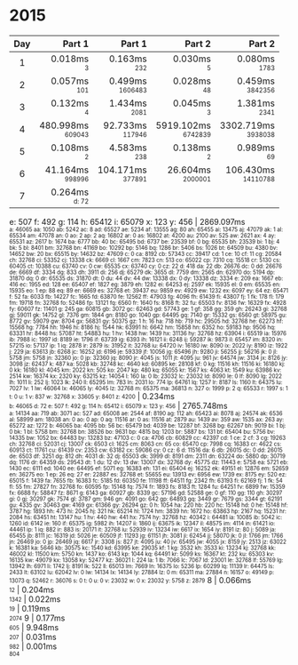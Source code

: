 # 2015

Day | Part 1 | Part 1 | Part 2 | Part 2
:---:|---:|---:|---:|---:
1 | 0.018ms <br/><sub><sup>3</sup></sub> | 0.163ms <br/><sub><sup>232</sup></sub> | 0.030ms <br/><sub><sup>5</sup></sub> | 0.080ms <br/><sub><sup>1783</sup></sub> 
2 | 0.057ms <br/><sub><sup>101</sup></sub> | 0.499ms <br/><sub><sup>1606483</sup></sub> | 0.028ms <br/><sub><sup>48</sup></sub> | 0.459ms <br/><sub><sup>3842356</sup></sub> 
3 | 0.132ms <br/><sub><sup>4</sup></sub> | 1.434ms <br/><sub><sup>2081</sup></sub> | 0.045ms <br/><sub><sup>3</sup></sub> | 1.381ms <br/><sub><sup>2341</sup></sub> 
4 | 480.998ms <br/><sub><sup>609043</sup></sub> | 92.733ms <br/><sub><sup>117946</sup></sub> | 5919.102ms <br/><sub><sup>6742839</sup></sub> | 3302.719ms <br/><sub><sup>3938038</sup></sub> 
5 | 0.108ms <br/><sub><sup>2</sup></sub> | 4.583ms <br/><sub><sup>238</sup></sub> | 0.138ms <br/><sub><sup>2</sup></sub> | 0.989ms <br/><sub><sup>69</sup></sub> 
6 | 41.164ms <br/><sub><sup>998996</sup></sub> | 104.171ms <br/><sub><sup>377891</sup></sub> | 26.604ms <br/><sub><sup>2000001</sup></sub> | 106.430ms <br/><sub><sup>14110788</sup></sub> 
7 | 0.264ms <br/><sub><sup>d: 72
e: 507
f: 492
g: 114
h: 65412
i: 65079
x: 123
y: 456</sup></sub> | 2869.097ms <br/><sub><sup>a: 46065
aa: 1050
ab: 5242
ac: 8
ad: 65527
ae: 5234
af: 13555
ag: 80
ah: 65455
ai: 13475
aj: 47079
ak: 1
al: 65534
am: 47078
an: 0
ao: 2
ap: 2
aq: 16802
ar: 0
as: 16802
at: 4200
au: 2100
av: 525
aw: 2621
ax: 4
ay: 65531
az: 2617
b: 1674
ba: 6777
bb: 40
bc: 65495
bd: 6737
be: 23539
bf: 0
bg: 65535
bh: 23539
bi: 1
bj: 4
bk: 5
bl: 8401
bm: 32768
bn: 41169
bo: 10292
bp: 5146
bq: 1286
br: 5406
bs: 1026
bt: 64509
bu: 4380
bv: 14652
bw: 20
bx: 65515
by: 14632
bz: 47609
c: 0
ca: 8192
cb: 57343
cc: 39417
cd: 1
ce: 10
cf: 11
cg: 20584
ch: 32768
ci: 53352
cj: 13338
ck: 6669
cl: 1667
cm: 7823
cn: 513
co: 65022
cp: 7310
cq: 15518
cr: 5130
cs: 60405
ct: 10388
cu: 63740
cv: 0
cw: 65535
cx: 63740
cy: 0
cz: 22
d: 418
da: 22
db: 26676
dc: 0
dd: 26676
de: 6669
df: 3334
dg: 833
dh: 3911
di: 256
dj: 65279
dk: 3655
dl: 7759
dm: 2565
dn: 62970
do: 5194
dp: 31870
dq: 0
dr: 65535
ds: 31870
dt: 0
du: 44
dv: 44
dw: 13338
dx: 0
dy: 13338
dz: 3334
e: 209
ea: 1667
eb: 416
ec: 1955
ed: 128
ee: 65407
ef: 1827
eg: 3879
eh: 1282
ei: 64253
ej: 2597
ek: 15935
el: 0
em: 65535
en: 15935
eo: 1
ep: 88
eq: 89
er: 6669
es: 32768
et: 39437
eu: 9859
ev: 4929
ew: 1232
ex: 6097
ey: 64
ez: 65471
f: 52
fa: 6033
fb: 14227
fc: 1665
fd: 63870
fe: 12562
ff: 47903
fg: 4096
fh: 61439
fi: 43807
fj: 1
fk: 178
fl: 179
fm: 19718
fn: 32768
fo: 52486
fp: 13121
fq: 6560
fr: 1640
fs: 8168
ft: 32
fu: 65503
fv: 8136
fw: 16329
fx: 4928
fy: 60607
fz: 11401
g: 245
ga: 60815
gb: 3072
gc: 62463
gd: 57743
ge: 1
gf: 358
gg: 359
gh: 26243
gi: 32768
gj: 59011
gk: 14752
gl: 7376
gm: 1844
gn: 8180
go: 1040
gp: 64495
gq: 7140
gr: 15332
gs: 6560
gt: 58975
gu: 8772
gv: 59079
gw: 8704
gx: 56831
gy: 50375
gz: 1
h: 16
ha: 718
hb: 719
hc: 29505
hd: 32768
he: 62273
hf: 15568
hg: 7784
hh: 1946
hi: 8186
hj: 1544
hk: 63991
hl: 6642
hm: 15858
hn: 6352
ho: 59183
hp: 9506
hq: 63331
hr: 8448
hs: 57087
ht: 54883
hu: 1
hv: 1438
hw: 1439
hx: 31136
hy: 32768
hz: 63904
i: 65519
ia: 15976
ib: 7988
ic: 1997
id: 8189
ie: 1796
if: 63739
ig: 6393
ih: 16121
ii: 6248
ij: 59287
ik: 9873
il: 65457
im: 8320
in: 57215
io: 57137
ip: 1
iq: 2878
ir: 2879
is: 31952
it: 32768
iu: 64720
iv: 16180
iw: 8090
ix: 2022
iy: 8190
iz: 1922
j: 229
ja: 63613
jb: 6268
jc: 16252
jd: 6196
je: 59339
jf: 10056
jg: 65496
jh: 9280
ji: 56255
jj: 56216
jk: 0
jl: 5758
jm: 5758
jn: 32360
jo: 0
jp: 32360
jq: 8090
jr: 4045
js: 1011
jt: 4095
ju: 961
jv: 64574
jw: 3134
jx: 8126
jy: 3098
jz: 62437
k: 487
ka: 5028
kb: 32748
kc: 4640
kd: 60895
ke: 28108
kf: 0
kg: 11516
kh: 11516
ki: 16180
kj: 0
kk: 16180
kl: 4045
km: 2022
kn: 505
ko: 2047
kp: 480
kq: 65055
kr: 1567
ks: 4063
kt: 1549
ku: 63986
kv: 2514
kw: 16374
kx: 2320
ky: 63215
kz: 14054
l: 160
la: 0
lb: 23032
lc: 23032
ld: 8090
le: 0
lf: 8090
lg: 2022
lh: 1011
li: 252
lj: 1023
lk: 240
ll: 65295
lm: 783
ln: 2031
lo: 774
lp: 64761
lq: 1257
lr: 8187
ls: 1160
lt: 64375
lu: 7027
lv: 1
lw: 46064
lx: 46065
ly: 4045
lz: 32768
m: 65375
ma: 36813
n: 327
o: 1999
p: 2
q: 65533
r: 1997
s: 1
t: 0
u: 1
v: 837
w: 32768
x: 33605
y: 8401
z: 4200</sup></sub> | 0.234ms <br/><sub><sup>b: 46065
d: 72
e: 507
f: 492
g: 114
h: 65412
i: 65079
x: 123
y: 456</sup></sub> | 2765.748ms <br/><sub><sup>a: 14134
aa: 719
ab: 3071
ac: 527
ad: 65008
ae: 2544
af: 8190
ag: 112
ah: 65423
ai: 8078
aj: 24574
ak: 6536
al: 58999
am: 18038
an: 0
ao: 0
ap: 0
aq: 11516
ar: 0
as: 11516
at: 2879
au: 1439
av: 359
aw: 1535
ax: 263
ay: 65272
az: 1272
b: 46065
ba: 4095
bb: 56
bc: 65479
bd: 4039
be: 12287
bf: 3268
bg: 62267
bh: 9019
bi: 1
bj: 0
bk: 1
bl: 5758
bm: 32768
bn: 38526
bo: 9631
bp: 4815
bq: 1203
br: 5887
bs: 131
bt: 65404
bu: 5756
bv: 14335
bw: 1052
bx: 64483
by: 13283
bz: 47103
c: 0
ca: 4706
cb: 60829
cc: 42397
cd: 1
ce: 2
cf: 3
cg: 19263
ch: 32768
ci: 52031
cj: 13007
ck: 6503
cl: 1625
cm: 8063
cn: 65
co: 65470
cp: 7998
cq: 16383
cr: 4622
cs: 60913
ct: 11761
cu: 61439
cv: 2353
cw: 63182
cx: 59086
cy: 0
cz: 6
d: 11516
da: 6
db: 26015
dc: 0
dd: 26015
de: 6503
df: 3251
dg: 812
dh: 4031
di: 32
dj: 65503
dk: 3999
dl: 8191
dm: 2311
dn: 63224
do: 5880
dp: 30719
dq: 1176
dr: 64359
ds: 29543
dt: 1
du: 12
dv: 13
dw: 13007
dx: 32768
dy: 45775
dz: 11443
e: 5758
ea: 5721
eb: 1430
ec: 6111
ed: 1040
ee: 64495
ef: 5071
eg: 16383
eh: 131
ei: 65404
ej: 16252
ek: 49151
el: 12876
em: 52659
en: 36275
eo: 1
ep: 26
eq: 27
er: 22887
es: 32768
et: 55655
eu: 13913
ev: 6956
ew: 1739
ex: 8175
ey: 520
ez: 65015
f: 1439
fa: 7655
fb: 16383
fc: 5185
fd: 60350
fe: 11198
ff: 64511
fg: 2342
fh: 63193
fi: 62169
fj: 1
fk: 54
fl: 55
fm: 27827
fn: 32768
fo: 60595
fp: 15148
fq: 7574
fr: 1893
fs: 8183
ft: 1284
fu: 64251
fv: 6899
fw: 15359
fx: 6688
fy: 58847
fz: 8671
g: 6143
ga: 60927
gb: 8339
gc: 57196
gd: 52588
ge: 0
gf: 110
gg: 110
gh: 30297
gi: 0
gj: 30297
gk: 7574
gl: 3787
gm: 946
gn: 4091
go: 642
gp: 64893
gq: 3449
gr: 7679
gs: 3344
gt: 62191
gu: 4335
gv: 30463
gw: 4169
gx: 61366
gy: 26294
gz: 0
h: 1054
ha: 220
hb: 220
hc: 15148
hd: 0
he: 15148
hf: 3787
hg: 1893
hh: 473
hi: 2045
hj: 321
hk: 65214
hl: 1724
hm: 3839
hn: 1672
ho: 63863
hp: 2167
hq: 15231
hr: 2084
hs: 63451
ht: 13147
hu: 1
hv: 440
hw: 441
hx: 7574
hy: 32768
hz: 40342
i: 64481
ia: 10085
ib: 5042
ic: 1260
id: 6142
ie: 160
if: 65375
ig: 5982
ih: 14207
ii: 1860
ij: 63675
ik: 12347
il: 48575
im: 4114
in: 61421
io: 44461
ip: 1
iq: 882
ir: 883
is: 20171
it: 32768
iu: 52939
iv: 13234
iw: 6617
ix: 1654
iy: 8191
iz: 80
j: 5089
ja: 65455
jb: 8111
jc: 16319
jd: 5026
je: 60509
jf: 11293
jg: 61151
jh: 3081
ji: 62454
jj: 58070
jk: 0
jl: 1766
jm: 1766
jn: 26469
jo: 0
jp: 26469
jq: 6617
jr: 3308
js: 827
jt: 4095
ju: 40
jv: 65495
jw: 4055
jx: 8159
jy: 2513
jz: 63022
k: 16381
ka: 5646
kb: 30575
kc: 1540
kd: 63995
ke: 29035
kf: 1
kg: 3532
kh: 3533
ki: 13234
kj: 32768
kk: 46002
kl: 11500
km: 5750
kn: 1437
ko: 6143
kp: 1044
kq: 64491
kr: 5099
ks: 16367
kt: 232
ku: 65303
kv: 16135
kw: 49079
kx: 13058
ky: 52477
kz: 36021
l: 224
la: 1
lb: 7066
lc: 7067
ld: 23001
le: 32768
lf: 55769
lg: 13942
lh: 6971
li: 1742
lj: 8191
lk: 522
ll: 65013
lm: 7669
ln: 16375
lo: 5236
lp: 60299
lq: 11139
lr: 64475
ls: 2433
lt: 63102
lu: 62042
lv: 0
lw: 14134
lx: 14134
ly: 27884
lz: 0
m: 65311
ma: 27884
n: 16157
o: 49149
p: 13073
q: 52462
r: 36076
s: 0
t: 0
u: 0
v: 23032
w: 0
x: 23032
y: 5758
z: 2879</sup></sub> 
8 | 0.066ms <br/><sub><sup>12</sup></sub> | 0.204ms <br/><sub><sup>1342</sup></sub> | 0.022ms <br/><sub><sup>19</sup></sub> | 0.119ms <br/><sub><sup>2074</sup></sub> 
9 | 0.177ms <br/><sub><sup>605</sup></sub> | 9.948ms <br/><sub><sup>207</sup></sub> | 0.031ms <br/><sub><sup>982</sup></sub> | 0.001ms <br/><sub><sup>804</sup></sub> 
